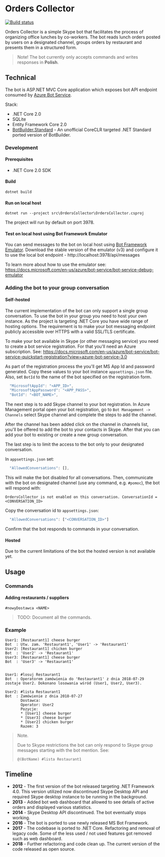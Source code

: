 # Orders Collector

[![Build status](https://jmansar.visualstudio.com/Orders%20Collector/_apis/build/status/1?branch=master)](https://jmansar.visualstudio.com/Orders%20Collector/_build/latest?definitionId=1&branch=master)

Orders Collector is a simple Skype bot that facilitates the process of organizing office lunches by co-workers.
The bot reads lunch orders posted by users on a designated channel, groups orders by restaurant and presents them in a structured form.

> Note!
> The bot currently only accepts commands and writes responses in **Polish**.

## Technical

The bot is ASP.NET MVC Core application which exposes bot API endpoint consumed by [Azure Bot Service](https://azure.microsoft.com/en-gb/services/bot-service/).

Stack:

-   .NET Core 2.0
-   SQLite
-   Entity Framework Core 2.0
-   [BotBuilder.Standard](https://github.com/CXuesong/BotBuilder.Standard/wiki) - An unofficial CoreCLR targeted .NET Standard ported version of BotBuilder.

### Development

#### Prerequisites

-   .NET Core 2.0 SDK

#### Build

```
dotnet build
```

#### Run on local host

```
dotnet run --project src\OrdersCollector\OrdersCollector.csproj
```

The project will run by default on port 3978.

#### Test on local host using Bot Framework Emulator

You can send messages to the bot on local host using [Bot Framework Emulator](https://github.com/Microsoft/BotFramework-Emulator).
Download the stable version of the emulator (v3) and configure it to use the local bot endpoint - http://localhost:3978/api/messages

To learn more about how to use the emulator see: https://docs.microsoft.com/en-us/azure/bot-service/bot-service-debug-emulator

### Adding the bot to your group conversation

#### Self-hosted

The current implementation of the bot can only support a single group conversation. To use the bot in your group you need to host your own instance.
As the project is targeting .NET Core you have wide range of hosting options.
The requirement is to make your bot messaging endpoint publicly accessible over HTTPS with a valid SSL/TLS certificate.

To make your bot available in Skype (or other messaging service) you need to create a bot service registration. For that you'll need an Azure subscription.
See: https://docs.microsoft.com/en-us/azure/bot-service/bot-service-quickstart-registration?view=azure-bot-service-3.0

As part of the registration process the you'll get MS App Id and password generated. Copy these values to your bot instance `appsettings.json` file. Also, set `BotId` to the name of the bot specified on the registration form.

```javascript
  "MicrosoftAppId": "<APP_ID>",
  "MicrosoftAppPassword": "<APP_PASS>",
  "BotId": "<BOT_NAME>",
```

The next step is to add Skype channel to your bot registration. In Azure Management portal open your bot registration, go to `Bot Management -> Channels` select Skype channel and complete the steps to add the channel.

After the channel has been added click on the channel in channels list, you'll be offered to add the bot to your contacts in Skype. After that you can add your bot to existing or create a new group conversation.

The last step is to limit the access to the bot only to your designated conversation.

In `appsettings.json` set:

```javascript
  "AllowedConversations": [],
```

This will make the bot disabled for all conversations. Then, communicate with the bot on designated channel (use any command, e.g. `#pomoc`), the bot will respond with:

```
OrdersCollector is not enabled on this conversation. ConversationId = <CONVERSATION_ID>
```

Copy the conversation id to `appsettings.json`:

```javascript
  "AllowedConversations": ["<CONVERSATION_ID>"]
```

Confirm that the bot responds to commands in your conversation.

#### Hosted

Due to the current limitations of the bot the hosted version is not available yet.

## Usage

### Commands

#### Adding restaurants / suppliers

```
#nowyDostawca <NAME>
```

> TODO: Document all the commands.

### Example

```
User1: [Restaurant1] cheese burger
Bot  : Utw. zam. 'Restaurant1', 'User1' -> 'Restaurant1'
User2: [Restaurant1] chicken burger
Bot  : 'User2' -> 'Restaurant1'
User3: [Restaurant1] cheese burger
Bot  : 'User3' -> 'Restaurant1'


User1: #losuj Restaurant1
Bot  : Operatorem zamówienia do 'Restaurant1' z dnia 2018-07-29 zostaje User2. Dokonano losowania wśród (User1, User2, User3).

User2: #lista Restaurant1
Bot  : Zamówienie z dnia 2018-07-27
       Dostawca:
       Operator: User2
       Pozycje:
       * [User1] cheese burger
       * [User3] cheese burger
       * [User2] chicken burger
       Razem: 3
```

> Note.
>
> Due to Skype restrictions the bot can only respond to Skype group messages starting with the bot mention.
> See:
>
> ```
> @(BotName) #lista Restaurant1
> ```

## Timeline

-   **2012** - The first version of the bot released targeting .NET Framework 4.0. This version utilized now discontinued Skype Desktop API and required Skype desktop instance to be running in the background.
-   **2013** - Added bot web dashboard that allowed to see details of active orders and displayed various statistics.
-   **2014** - Skype Desktop API discontinued. The bot eventually stops working.
-   **2016** - The bot is ported to use newly released MS Bot Framework.
-   **2017** - The codebase is ported to .NET Core. Refactoring and removal of legacy code. Some of the less used / not used features got removed such as web dashboard.
-   **2018** - Further refactoring and code clean up. The current version of the code released as open source.

